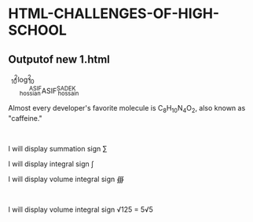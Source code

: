 # HTML-CHALLENGES-OF-HIGH-SCHOOL
## Outputof new 1.html

<body>
<p>
<sub style='position: relative; right: -.5em;'>10</sub><sup>2</sup>log<sup>2</sup><sub style='position: relative; left: -.5em;'>10</sub></br>
<sub style='position: relative; right: -2em;'>hossian</sub><sup>ASIF</sup>ASIF<sup>SADEK</sup><sub style='position: relative; left: -3.1em;'>hossain</sub></br>
<p>Almost every developer's favorite molecule is C<sub>8</sub>H<sub>10</sub>N<sub>4</sub>O<sub>2</sub>, also known as "caffeine."</p></br>
<p>I will display summation sign &sum;</p>
<p>I will display integral sign &#8747;</p>
<p>I will display volume integral sign &#8752;</p></br>
<p>I will display volume integral sign &#8730;125 = 5&#8730;5</p></br>
</p>
</body>
